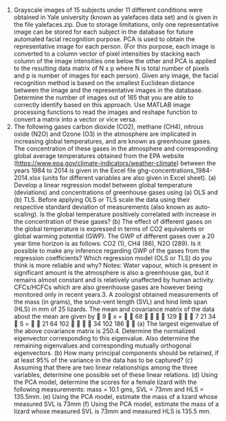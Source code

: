 1. Grayscale images of 15 subjects under 11 different conditions were obtained in Yale
university (known as yalefaces data set) and is given in the file yalefaces.zip. Due to
storage limitations, only one representative image can be stored for each subject in the
database for future automated facial recognition purpose. PCA is used to obtain the
representative image for each person. (For this purpose, each image is converted to a
column vector of pixel intensities by stacking each column of the image intensities one
below the other and PCA is applied to the resulting data matrix of N x p where N is total
number of pixels and p is number of images for each person). Given any image, the
facial recognition method is based on the smallest Euclidean distance between the image
and the representative images in the database. Determine the number of images out of
165 that you are able to correctly identify based on this approach. Use MATLAB image
processing functions to read the images and reshape function to convert a matrix into a
vector or vice versa.
2. The following gases carbon dioxide (CO2), methane (CH4), nitrous oxide (N2O) and
Ozone (O3) in the atmosphere are implicated in increasing global temperatures, and are
known as greenhouse gases. The concentration of these gases in the atmosphere and
corresponding global average temperatures obtained from the EPA website
(https://www.epa.gov/climate-indicators/weather-climate) between the years 1984 to
2014 is given in the Excel file ghg-concentrations_1984-2014.xlsx (units for different
variables are also given in Excel sheet).
(a) Develop a linear regression model between global temperature (deviations) and
concentrations of greenhouse gases using (a) OLS and (b) TLS. Before applying OLS or
TLS scale the data using their respective standard deviation of measurements (also
known as auto-scaling). Is the global temperature positively correlated with increase in
the concentration of these gases?
(b) The effect of different gases on the global temperature is expressed in terms of CO2
equivalents or global warming potential (GWP). The GWP of different gases over a 20
year time horizon is as follows: CO2 (1), CH4 (86), N2O (289). Is it possible to make
any inference regarding GWP of the gases from the regression coefficients? Which
regression model (OLS or TLS) do you think is more reliable and why?
Notes: Water vapour, which is present in significant amount is the atmosphere is also a
greenhouse gas, but it remains almost constant and is relatively unaffected by human
activity. CFCs/HCFCs which are also greenhouse gases are however being monitored
only in recent years.3. A zoologist obtained measurements of the mass (in grams), the snout-vent length
(SVL) and hind limb span (HLS) in mm of 25 lizards. The mean and covariance
matrix of the data about the mean are given by
 9 
x =   68  
  129  
 7 21 34 
S =   21 64 102  
  34 102 186  
(a) The largest eigenvalue of the above covariance matrix is 250.4. Determine the
normalized eigenvector corresponding to this eigenvalue. Also determine the remaining
eigenvalues and corresponding mutually orthogonal eigenvectors.
(b) How many principal components should be retained, if at least 95% of the variance
in the data has to be captured?
(c) Assuming that there are two linear relationships among the three variables, determine
one possible set of these linear relations.
(d) Using the PCA model, determine the scores for a female lizard with the following
measurements: mass = 10.1 gms, SVL = 73mm and HLS = 135.5mm.
(e) Using the PCA model, estimate the mass of a lizard whose measured SVL is 73mm
(f) Using the PCA model, estimate the mass of a lizard whose measured SVL is 73mm
and measured HLS is 135.5 mm.

